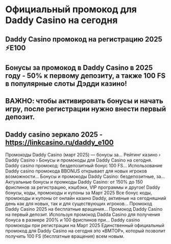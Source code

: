# Официальный промокод для Daddy Casino на сегодня 

## Daddy Casino промокод на регистрацию 2025 ⚡️E100
## Бонусы за промокод в Daddy Casino в 2025 году - 50% к первому депозиту, а также 100 FS в популярные слоты Дэдди казино!
## ВАЖНО: чтобы активировать бонусы и начать игру, после регистрации нужно внести первый депозит.
## Daddy casino зеркало 2025 - https://linkcasino.ru/daddy_e100


Промокоды Daddy Casino (март 2025) — бонусы за... Рейтинг казино › Daddy Casino › Бонусы и промокоды для Daddy Casino на сегодня.
Daddy casino промокод: бездепозитный бонус 100 FS...
Использование Daddy casino промокода BBONUS открывает для новых игроков возможности...
Бонусы и промокоды Daddy Casino: бездепозитные, за...
Актуальные бонусы и промкоды Daddy Casino: от 150% до 150 фриспинов за регистрацию, кэшбэки, VIP программы и другое!
Daddy бонусы, коды, промокоды и купоны за Март 2025
Все бонус коды, промокоды и купоны от онлайн казино Daddy, активные на сегодняшний день как для новых, так и для существующих игроков...
Промокод Daddy Casino 2025 на бесплатные вращения...
Промокод Daddy Casino на первый депозит. Используя промокод Dadda Casino для получения бонуса в размере 200% и 100 фриспинов при...
Daddy casino промокоды при регистрации на Март 2025
Единственный официальный промокод для Daddy Casino на сегодня это «BMTOP», который позволит получить 100 FS (бесплатные вращения) всем новым.
